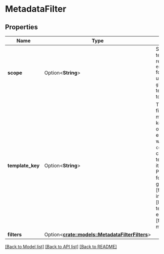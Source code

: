 # MetadataFilter

## Properties

Name | Type | Description | Notes
------------ | ------------- | ------------- | -------------
**scope** | Option<**String**> | Specifies the scope of the template to filter search results by.  This will be `enterprise_{enterprise_id}` for templates defined for use in this enterprise, and `global` for general templates that are available to all enterprises using Box. | [optional]
**template_key** | Option<**String**> | The key of the template to filter search results by.  In many cases the template key is automatically derived of its display name, for example `Contract Template` would become `contractTemplate`. In some cases the creator of the template will have provided its own template key.  Please [list the templates for an enterprise][list], or get all instances on a [file][file] or [folder][folder] to inspect a template's key.  [list]: e://get-metadata-templates-enterprise [file]: e://get-files-id-metadata [folder]: e://get-folders-id-metadata | [optional]
**filters** | Option<[**crate::models::MetadataFilterFilters**](MetadataFilter_filters.md)> |  | [optional]

[[Back to Model list]](../README.md#documentation-for-models) [[Back to API list]](../README.md#documentation-for-api-endpoints) [[Back to README]](../README.md)


